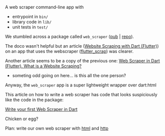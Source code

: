 A web scraper command-line app with 

- entrypoint in `bin/`
- library code in `lib/`
- unit tests in `test/`

We stumbled across a package called `web_scraper` ([pub](https://pub.dev/packages/web_scraper) | [repo](https://github.com/tusharojha/web_scraper)). 

The doco wasn't helpful but an article ([Website Scraping with Dart (Flutter)](https://medium.com/@ayushpguptaapg/website-scraping-with-dart-flutter-56db60033d49)) on an app that uses the webscraper ([flutter_scrap](https://github.com/apgapg/flutter_scrap)) was clearer.  

Another article seems to be a copy of the previous one: [Web Scraper in Dart (Flutter). What is a Website Scraping?](https://medium.com/gjam/web-scraping-dart-flutter-9f844e1c3584)

- someting odd going on here... is this all the one person? 

Anyway, the `web_scraper` app is a super lightweight wrapper over dart:html 

This article on how to write a web scraper has code that looks suspiciously like the code in the package:

[Write your first Web Scraper in Dart](https://itnext.io/write-your-first-web-scraper-in-dart-243c7bb4d05) 

Chicken or egg? 

Plan: write our own web scraper with [html](https://github.com/dart-lang/html) and [http](https://github.com/dart-lang/http)
